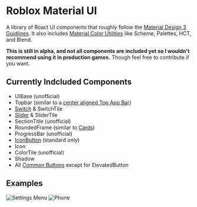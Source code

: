 # Roblox Material UI

A library of Roact UI components that roughly follow the [Material Design 3 Guidlines](https://m3.material.io/). It also includes [Material Color Utilities](https://github.com/material-foundation/material-color-utilities) like Scheme, Palettes, HCT, and Blend.

**This is still in alpha, and not all components are included yet so I wouldn't recommend using it in production games.** Though feel free to contribute if you want.

## Currently Indcluded Components

-   UIBase (unofficial)
-   Topbar (similar to a [center aligned Top App Bar](https://m3.material.io/components/top-app-bar/specs#51ac0fae-61c2-4abc-b8f9-1167bf54e875))
-   [Switch](https://m3.material.io/components/switch/overview) & SwitchTile
-   [Slider](https://m3.material.io/components/sliders/overview) & SliderTile
-   SectionTitle (unofficial)
-   RoundedFrame (similar to [Cards](https://m3.material.io/components/cards/overview))
-   ProgressBar (unofficial)
-   [IconButton](https://m3.material.io/components/icon-buttons/overview) (standard only)
-   Icon
-   ColorTile (unofficial)
-   Shadow
-   All [Common Buttons](https://m3.material.io/components/buttons/overview) except for ElevatedButton

## Examples

![Settings Menu](https://i.imgur.com/CiHkQgm.png)
![Phone](https://i.imgur.com/T2kNXae.png)
